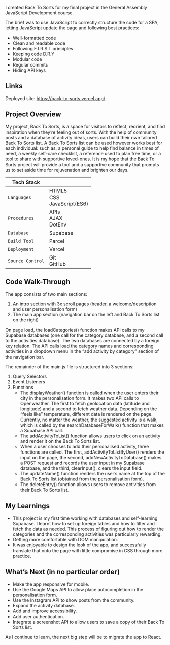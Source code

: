 I created Back To Sorts for my final project in the General Assembly JavaScript Development course.

The brief was to use JavaScript to correctly structure the code for a SPA, letting JavaScript update the page and following best practices:

- Well-formatted code
- Clean and readable code
- Following F.I.R.S.T principles
- Keeping code D.R.Y
- Modular code
- Regular commits
- Hiding API keys

## Links

Deployed site: https://back-to-sorts.vercel.app/

## Project Overview

My project, Back To Sorts, is a space for visitors to reflect, reorient, and find inspiration when they’re feeling out of sorts. With the help of community posts and a database of activity ideas, users can build their own tailored Back To Sorts list.
A Back To Sorts list can be used however works best for each individual: such as, a personal guide to help find balance in times of need, a weekly self-care checklist, a reference used to plan free time, or a tool to share with supportive loved-ones.
It is my hope that the Back To Sorts project will provide a tool and a supportive community that prompts us to set aside time for rejuvenation and brighten our days.

| Tech Stack       |                                     |
| ---------------- | ----------------------------------- |
| `Languages`      | HTML5 <br/>CSS <br/>JavaScript(ES6) |
| `Procedures`     | APIs <br/>AJAX <br/>DotEnv          |
| `Database`       | Supabase                            |
| `Build Tool`     | Parcel                              |
| `Deployment`     | Vercel                              |
| `Source Control` | Git <br/>GitHub                     |

## Code Walk-Through

The app consists of two main sections:

1. An intro section with 3x scroll pages (header, a welcome/description and user personalisation form)
2. The main app section (navigation bar on the left and Back To Sorts list on the right)

On page load, the loadCategories() function makes API calls to my Supabase databases (one call for the category database, and a second call to the activities database). The two databases are connected by a foreign key relation. The API calls load the category names and corresponding activities in a dropdown menu in the “add activity by category” section of the navigation bar.

The remainder of the main.js file is structured into 3 sections:

1. Query Selectors
2. Event Listeners
3. Functions
   - The displayWeather() function is called when the user enters their city in the personalisation form. It makes two API calls to Openweather. The first to fetch geolocation data (latitude and longitude) and a second to fetch weather data. Depending on the “feels like” temperature, different data is rendered on the page. Currently, no matter the weather, the suggested activity is a walk, which is called by the searchDatabaseForWalk() function that makes a Supabase API call.
   - The addActivityToList() function allows users to click on an activity and render it on the Back To Sorts list.
   - When a user chooses to add their personalised activity, three functions are called. The first, addActivityToListByUser() renders the input on the page, the second, addNewActivityToDatabase() makes a POST request and records the user input in my Supabase database, and the third, clearInput(), clears the input field.
   - The updateName() function renders the user’s name at the top of the Back To Sorts list (obtained from the personalisation form).
   - The deleteEntry() function allows users to remove activities from their Back To Sorts list.

## My Learnings

- This project is my first time working with databases and self-learning Supabase. I learnt how to set up foreign tables and how to filter and fetch the data as needed. This process of figuring out how to render the categories and the corresponding activities was particularly rewarding.
- Getting more comfortable with DOM manipulation.
- It was enjoyable to design the look of the app, and successfully translate that onto the page with little compromise in CSS through more practice.

## What’s Next (in no particular order)

- Make the app responsive for mobile.
- Use the Google Maps API to allow place autocompletion in the personalisation form.
- Use the Instagram API to show posts from the community.
- Expand the activity database.
- Add and improve accessibility.
- Add user authentication.
- Integrate a screenshot API to allow users to save a copy of their Back To Sorts list.

As I continue to learn, the next big step will be to migrate the app to React.
